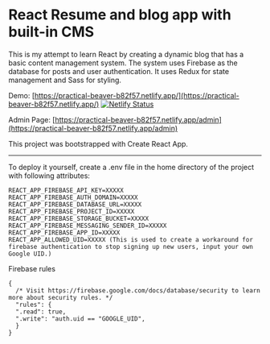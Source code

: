 # React Resume and blog app with built-in CMS

This is my attempt to learn React by creating a dynamic blog that has a basic content management system. The system uses Firebase as the database for posts and user authentication. It uses Redux for state management and Sass for styling.

Demo: [https://practical-beaver-b82f57.netlify.app/](https://practical-beaver-b82f57.netlify.app/) [![Netlify Status](https://api.netlify.com/api/v1/badges/18d59e74-eab6-4787-93ac-871486e33d7f/deploy-status)](https://app.netlify.com/sites/practical-beaver-b82f57/deploys)

Admin Page: [https://practical-beaver-b82f57.netlify.app/admin](https://practical-beaver-b82f57.netlify.app/admin)

This project was bootstrapped with Create React App.

---

To deploy it yourself, create a .env file in the home directory of the project with following attributes:

```
REACT_APP_FIREBASE_API_KEY=XXXXX
REACT_APP_FIREBASE_AUTH_DOMAIN=XXXXX
REACT_APP_FIREBASE_DATABASE_URL=XXXXX
REACT_APP_FIREBASE_PROJECT_ID=XXXXX
REACT_APP_FIREBASE_STORAGE_BUCKET=XXXXX
REACT_APP_FIREBASE_MESSAGING_SENDER_ID=XXXXX
REACT_APP_FIREBASE_APP_ID=XXXXX
REACT_APP_ALLOWED_UID=XXXXX (This is used to create a workaround for firebase authentication to stop signing up new users, input your own Google UID.)
```

Firebase rules

```
{
  /* Visit https://firebase.google.com/docs/database/security to learn more about security rules. */
  "rules": {
  ".read": true,
  ".write": "auth.uid == "GOOGLE_UID",
  }
}
```
